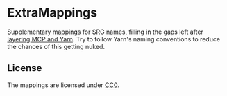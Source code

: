 # ExtraMappings

Supplementary mappings for SRG names, filling in the gaps left after [layering MCP and Yarn](https://github.com/LegacyModdingMC/MappingGenerator). Try to follow Yarn's naming conventions to reduce the chances of this getting nuked.

## License

The mappings are licensed under [CC0](LICENSE).
